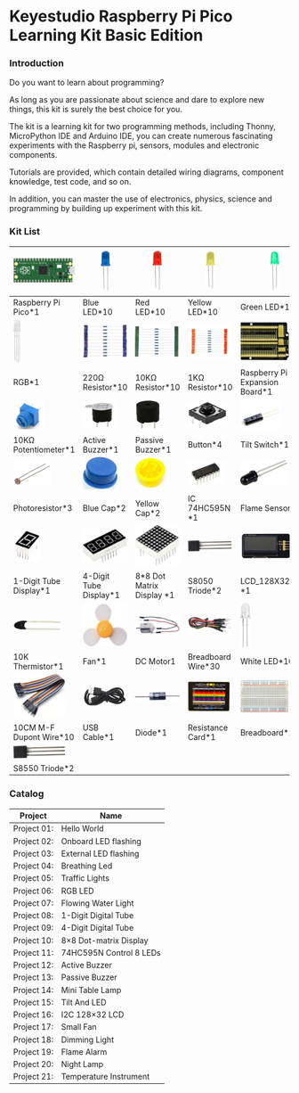 # **Keyestudio Raspberry Pi Pico Learning Kit Basic Edition**

### **Introduction**

Do you want to learn about programming?

As long as you are passionate about science and dare to explore new things, this kit is surely the best choice for you.

The kit is a learning kit for two programming methods, including Thonny, MicroPython IDE and Arduino IDE, you can create numerous fascinating experiments with the Raspberry pi, sensors, modules and electronic components. 

Tutorials are provided, which contain detailed wiring diagrams, component knowledge, test code, and so on. 

In addition, you can master the use of electronics, physics, science and programming by building up experiment with this kit.

### **Kit List**

| ![img](media/wps1.png)  | ![img](media/wps2.jpg)  | ![img](media/wps3.jpg)    | ![img](media/wps4.jpg)  | ![img](media/wps5.jpg)              |
| ----------------------- | ----------------------- | ------------------------- | ----------------------- | ----------------------------------- |
| Raspberry Pi Pico*1     | Blue LED*10             | Red LED*10                | Yellow LED*10           | Green LED*10                        |
| ![img](media/wps6.jpg)  | ![img](media/wps7.jpg)  | ![img](media/wps8.jpg)    | ![img](media/wps9.jpg)  | ![img](media/wps10.jpg)             |
| RGB*1                   | 220Ω Resistor*10        | 10KΩ Resistor*10          | 1KΩ Resistor*10         | Raspberry Pi Pico Expansion Board*1 |
| ![img](media/wps11.jpg) | ![img](media/wps12.jpg) | ![img](media/wps13.jpg)   | ![img](media/wps14.jpg) | ![img](media/wps15.jpg)             |
| 10KΩ Potentiometer*1    | Active Buzzer*1         | Passive Buzzer*1          | Button*4                | Tilt Switch*1                       |
| ![img](media/wps16.jpg) | ![img](media/wps17.jpg) | ![img](media/wps18.jpg)   | ![img](media/wps19.jpg) | ![img](media/wps20.jpg)             |
| Photoresistor*3         | Blue Cap*2              | Yellow Cap*2              | IC 74HC595N *1          | Flame Sensor*1                      |
| ![img](media/wps21.jpg) | ![img](media/wps22.jpg) | ![img](media/wps24.jpg)   | ![img](media/wps25.jpg) | ![img](media/wps26.jpg)             |
| 1-Digit Tube Display*1  | 4-Digit Tube Display*1  | 8*8 Dot Matrix Display *1 | S8050 Triode*2          | LCD_128X32_DOT *1                   |
| ![img](media/wps28.jpg) | ![img](media/wps29.jpg) | ![img](media/wps30.png)   | ![img](media/wps31.jpg) | ![img](media/wps32.jpg)             |
| 10K Thermistor*1        | Fan*1                   | DC Motor1                 | Breadboard Wire*30      | White LED*10                        |
| ![img](media/wps33.jpg) | ![img](media/wps34.jpg) | ![img](media/wps35.jpg)   | ![img](media/wps36.jpg) | ![img](media/wps37.jpg)             |
| 10CM M-F Dupont Wire*10 | USB Cable*1             | Diode*1                   | Resistance Card*1       | Breadboard*1                        |
| ![img](media/wps38.jpg) |                         |                           |                         |                                     |
| S8550 Triode*2          |                         |                           |                         |                                     |

### **Catalog**

| Project     | Name                    |
| ----------- | ----------------------- |
| Project 01: | Hello World             |
| Project 02: | Onboard LED flashing    |
| Project 03: | External LED flashing   |
| Project 04: | Breathing Led           |
| Project 05: | Traffic Lights          |
| Project 06: | RGB LED                 |
| Project 07: | Flowing Water Light     |
| Project 08: | 1-Digit Digital Tube    |
| Project 09: | 4-Digit Digital Tube    |
| Project 10: | 8×8 Dot-matrix Display  |
| Project 11: | 74HC595N Control 8 LEDs |
| Project 12: | Active Buzzer           |
| Project 13: | Passive Buzzer          |
| Project 14: | Mini Table Lamp         |
| Project 15: | Tilt And LED            |
| Project 16: | I2C 128×32 LCD          |
| Project 17: | Small Fan               |
| Project 18: | Dimming Light           |
| Project 19: | Flame Alarm             |
| Project 20: | Night Lamp              |
| Project 21: | Temperature Instrument  |
